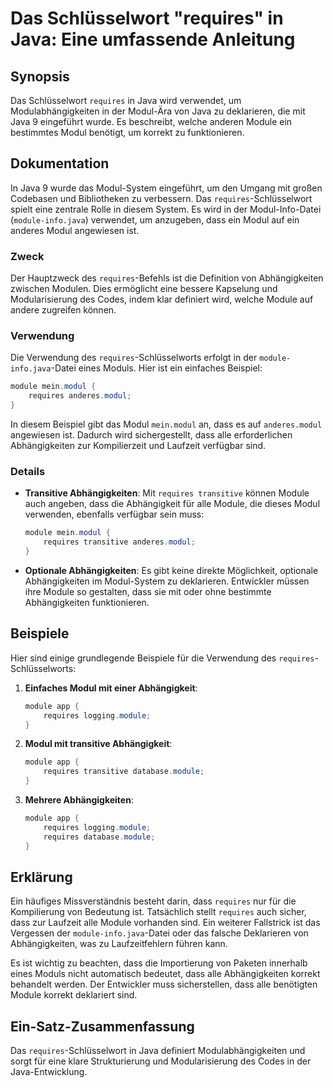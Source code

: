 <!--
Meta Description: # Das Schlüsselwort "requires" in Java: Eine umfassende Anleitung ## Synopsis Das Schlüsselwort `requires` in Java wird verwendet, um Modulabhängigkei...
Meta Keywords: module, modul, requires, java, dass
-->

# Das Schlüsselwort "requires" in Java: Eine umfassende Anleitung

## Synopsis
Das Schlüsselwort `requires` in Java wird verwendet, um Modulabhängigkeiten in der Modul-Ära von Java zu deklarieren, die mit Java 9 eingeführt wurde. Es beschreibt, welche anderen Module ein bestimmtes Modul benötigt, um korrekt zu funktionieren.

## Dokumentation
In Java 9 wurde das Modul-System eingeführt, um den Umgang mit großen Codebasen und Bibliotheken zu verbessern. Das `requires`-Schlüsselwort spielt eine zentrale Rolle in diesem System. Es wird in der Modul-Info-Datei (`module-info.java`) verwendet, um anzugeben, dass ein Modul auf ein anderes Modul angewiesen ist.

### Zweck
Der Hauptzweck des `requires`-Befehls ist die Definition von Abhängigkeiten zwischen Modulen. Dies ermöglicht eine bessere Kapselung und Modularisierung des Codes, indem klar definiert wird, welche Module auf andere zugreifen können.

### Verwendung
Die Verwendung des `requires`-Schlüsselworts erfolgt in der `module-info.java`-Datei eines Moduls. Hier ist ein einfaches Beispiel:

```java
module mein.modul {
    requires anderes.modul;
}
```

In diesem Beispiel gibt das Modul `mein.modul` an, dass es auf `anderes.modul` angewiesen ist. Dadurch wird sichergestellt, dass alle erforderlichen Abhängigkeiten zur Kompilierzeit und Laufzeit verfügbar sind.

### Details
- **Transitive Abhängigkeiten**: Mit `requires transitive` können Module auch angeben, dass die Abhängigkeit für alle Module, die dieses Modul verwenden, ebenfalls verfügbar sein muss:
  
  ```java
  module mein.modul {
      requires transitive anderes.modul;
  }
  ```

- **Optionale Abhängigkeiten**: Es gibt keine direkte Möglichkeit, optionale Abhängigkeiten im Modul-System zu deklarieren. Entwickler müssen ihre Module so gestalten, dass sie mit oder ohne bestimmte Abhängigkeiten funktionieren.

## Beispiele
Hier sind einige grundlegende Beispiele für die Verwendung des `requires`-Schlüsselworts:

1. **Einfaches Modul mit einer Abhängigkeit**:
   ```java
   module app {
       requires logging.module;
   }
   ```

2. **Modul mit transitive Abhängigkeit**:
   ```java
   module app {
       requires transitive database.module;
   }
   ```

3. **Mehrere Abhängigkeiten**:
   ```java
   module app {
       requires logging.module;
       requires database.module;
   }
   ```

## Erklärung
Ein häufiges Missverständnis besteht darin, dass `requires` nur für die Kompilierung von Bedeutung ist. Tatsächlich stellt `requires` auch sicher, dass zur Laufzeit alle Module vorhanden sind. Ein weiterer Fallstrick ist das Vergessen der `module-info.java`-Datei oder das falsche Deklarieren von Abhängigkeiten, was zu Laufzeitfehlern führen kann.

Es ist wichtig zu beachten, dass die Importierung von Paketen innerhalb eines Moduls nicht automatisch bedeutet, dass alle Abhängigkeiten korrekt behandelt werden. Der Entwickler muss sicherstellen, dass alle benötigten Module korrekt deklariert sind.

## Ein-Satz-Zusammenfassung
Das `requires`-Schlüsselwort in Java definiert Modulabhängigkeiten und sorgt für eine klare Strukturierung und Modularisierung des Codes in der Java-Entwicklung.